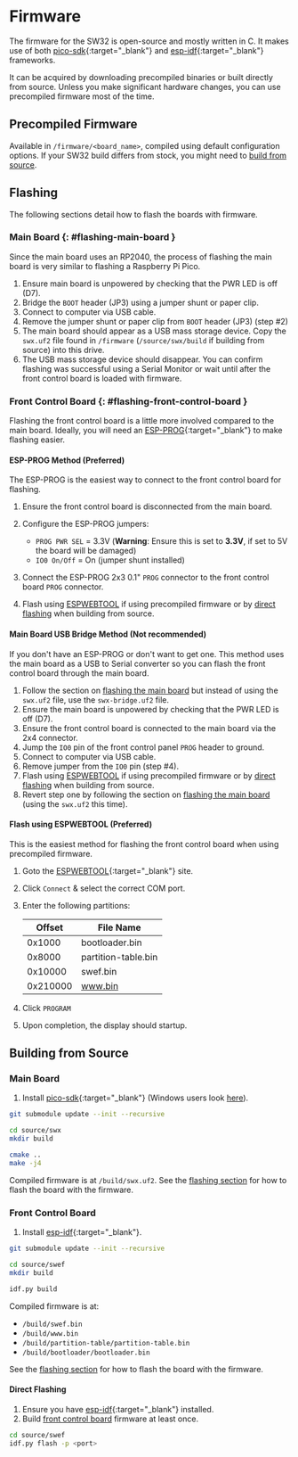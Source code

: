 # Firmware

The firmware for the SW32 is open-source and mostly written in C. It makes use of both [pico-sdk](https://github.com/raspberrypi/pico-sdk){:target="_blank"} and [esp-idf](https://github.com/espressif/esp-idf){:target="_blank"}
frameworks.

It can be acquired by downloading precompiled binaries or built directly from source. Unless you make significant hardware changes, you can use precompiled firmware most of the time.

## Precompiled Firmware

Available in `/firmware/<board_name>`, compiled using default configuration options. If your SW32 build differs from stock, you might need to [build from source](#building-from-source).

## Flashing

The following sections detail how to flash the boards with firmware.

### Main Board {: #flashing-main-board }

Since the main board uses an RP2040, the process of flashing the main board is very similar to flashing a Raspberry Pi Pico.

1. Ensure main board is unpowered by checking that the PWR LED is off (D7).
2. Bridge the `BOOT` header (JP3) using a jumper shunt or paper clip.
3. Connect to computer via USB cable.
4. Remove the jumper shunt or paper clip from `BOOT` header (JP3) (step #2)
5. The main board should appear as a USB mass storage device. Copy the `swx.uf2` file found in `/firmware` (`/source/swx/build` if building from source) into this drive.
6. The USB mass storage device should disappear. You can confirm flashing was successful using a Serial Monitor or wait until after the front control board is loaded with firmware.

### Front Control Board {: #flashing-front-control-board }

Flashing the front control board is a little more involved compared to the main board. Ideally, you will need an [ESP-PROG](https://docs.espressif.com/projects/espressif-esp-dev-kits/en/latest/other/esp-prog/user_guide.html){:target="_blank"} to make flashing easier.

#### ESP-PROG Method (Preferred)

The ESP-PROG is the easiest way to connect to the front control board for flashing.

1. Ensure the front control board is disconnected from the main board.
2. Configure the ESP-PROG jumpers:

   - `PROG PWR SEL` = 3.3V (**Warning**: Ensure this is set to **3.3V**, if set to 5V the board will be damaged)
   - `IO0 On/Off` = On (jumper shunt installed)
	 
3. Connect the ESP-PROG 2x3 0.1" `PROG` connector to the front control board `PROG` connector.
4. Flash using [ESPWEBTOOL](#flash-using-espwebtool-preferred) if using precompiled firmware or by [direct flashing](#direct-flashing) when building from source.

#### Main Board USB Bridge Method (Not recommended)

If you don't have an ESP-PROG or don't want to get one. This method uses the main board as a USB to Serial converter so you can flash the front control board through the main board.

1. Follow the section on [flashing the main board](#flashing-main-board) but instead of using the `swx.uf2` file, use the `swx-bridge.uf2` file.
2. Ensure the main board is unpowered by checking that the PWR LED is off (D7).
3. Ensure the front control board is connected to the main board via the 2x4 connector.
4. Jump the `IO0` pin of the front control panel `PROG` header to ground.
5. Connect to computer via USB cable.
6. Remove jumper from the `IO0` pin (step #4).
7. Flash using [ESPWEBTOOL](#flash-using-espwebtool-preferred) if using precompiled firmware or by [direct flashing](#direct-flashing) when building from source.
8. Revert step one by following the section on [flashing the main board](#flashing-main-board) (using the `swx.uf2` this time).

#### Flash using ESPWEBTOOL (Preferred)

This is the easiest method for flashing the front control board when using precompiled firmware.

1. Goto the [ESPWEBTOOL](https://esp.huhn.me/){:target="_blank"} site.
2. Click `Connect` & select the correct COM port.
3. Enter the following partitions:

      Offset   | File Name
      -------- | --------
      0x1000   | bootloader.bin
      0x8000   | partition-table.bin
      0x10000  | swef.bin
			0x210000 | www.bin

4. Click `PROGRAM`
5. Upon completion, the display should startup.

## Building from Source

### Main Board

1. Install [pico-sdk](https://github.com/raspberrypi/pico-sdk){:target="_blank"} (Windows users look [here](https://github.com/raspberrypi/pico-setup-windows)).

```bash
git submodule update --init --recursive

cd source/swx
mkdir build

cmake ..
make -j4
```

Compiled firmware is at `/build/swx.uf2`.
See the [flashing section](#flashing-front-control-board) for how to flash the board with the firmware.

### Front Control Board

1. Install [esp-idf](https://docs.espressif.com/projects/esp-idf/en/v5.2.2/esp32/get-started/index.html#installation){:target="_blank"}.

```bash
git submodule update --init --recursive

cd source/swef
mkdir build

idf.py build

```

Compiled firmware is at:

- `/build/swef.bin`
- `/build/www.bin`
- `/build/partition-table/partition-table.bin`
- `/build/bootloader/bootloader.bin`

See the [flashing section](#flashing-front-control-board) for how to flash the board with the firmware.

#### Direct Flashing

1. Ensure you have [esp-idf](https://docs.espressif.com/projects/esp-idf/en/v5.2.2/esp32/get-started/index.html#installation){:target="_blank"} installed.
2. Build [front control board](#front-control-board) firmware at least once.

```bash
cd source/swef
idf.py flash -p <port>
```
